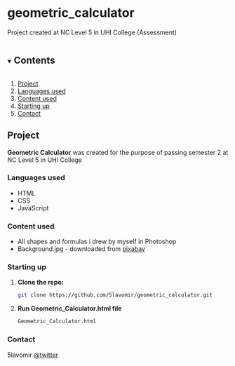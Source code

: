 # geometric_calculator
Project created at NC Level 5 in UHI College (Assessment)


<details open="open">
  <summary><h2 style="display: inline-block">Contents</h2></summary>
  <ol>
    <li><a href="#project">Project</a></li>
    <li><a href="#languages-used">Languages used</a></li>
    <li><a href="#content-used">Content used</a></li>
    <li><a href="#starting-up">Starting up</a></li>
    <li><a href="#contact">Contact</a></li>
  </ol>
</details>


## Project

**Geometric Calculator**  was created for the purpose of passing semester 2 at NC Level 5 in UHI College

### Languages used

* HTML
* CSS
* JavaScript

### Content used

* All shapes and formulas i drew by myself in Photoshop
* Background.jpg - downloaded from [pixabay](https://pixabay.com/pl/illustrations/metalowe-tle-stali-szczotkowane-1212115/)

### Starting up

1. **Clone the repo:**
   ```sh
   git clone https://github.com/5lavomir/geometric_calculator.git
   ```
2. **Run Geometric_Calculator.html file**
   ```sh
   Geometric_Calculator.html
   ```
### Contact

5lavomir [@twitter](https://twitter.com/SlavSzakal)
